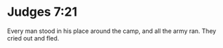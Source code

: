 # Judges 7:21

Every man stood in his place around the camp, and all the army ran. They cried out and fled.
